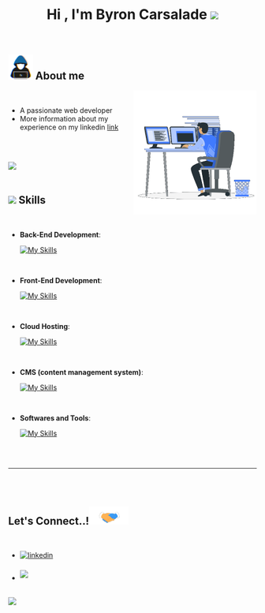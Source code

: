 
<h1 align="center"><b>Hi , I'm Byron Carsalade </b><img src="https://media.giphy.com/media/hvRJCLFzcasrR4ia7z/giphy.gif" width="35"></h1>
<!--  -->

<br>
	
## <picture><img src = "https://github.com/0xAbdulKhalid/0xAbdulKhalid/raw/main/assets/mdImages/about_me.gif" width = 50px></picture> **About me**

<picture> <img align="right" src="https://github.com/0xAbdulKhalid/0xAbdulKhalid/raw/main/assets/mdImages/Right_Side.gif" width = 250px></picture>

<br>

- A passionate web developer
- More information about my experience on my linkedin [link](www.linkedin.com/in/byron-carsalade)

<br><br>

<img src="https://user-images.githubusercontent.com/73097560/115834477-dbab4500-a447-11eb-908a-139a6edaec5c.gif"><br><br>

## <img src="https://media2.giphy.com/media/QssGEmpkyEOhBCb7e1/giphy.gif?cid=ecf05e47a0n3gi1bfqntqmob8g9aid1oyj2wr3ds3mg700bl&rid=giphy.gif" width ="25"><b> Skills</b>
<br>

<p align="center">

- **Back-End Development**:
    
  [![My Skills](https://skillicons.dev/icons?i=php)](https://skillicons.dev)

<br>   
    
- **Front-End Development**:

    [![My Skills](https://skillicons.dev/icons?i=js,html,css)](https://skillicons.dev)

<br>

- **Cloud Hosting**:

   [![My Skills](https://skillicons.dev/icons?i=azure)](https://skillicons.dev)
    
<br>

- **CMS (content management system)**:

   [![My Skills](https://skillicons.dev/icons?i=wordpress)](https://skillicons.dev)
    
<br>

- **Softwares and Tools**:

    [![My Skills](https://skillicons.dev/icons?i=git,github,vscode)](https://skillicons.dev)

</p>

<br>
<br>

-----

<br>
<br>

## <b> Let's Connect..!</b><img src="https://github.com/0xAbdulKhalid/0xAbdulKhalid/raw/main/assets/mdImages/handshake.gif" width ="80">
<br>
<div align='left'>

<ul>

<li>
<a href="https://linkedin.com/" target="_blank">
<img src="https://img.shields.io/badge/linkedin:  ByronCarsalade-%2300acee.svg?color=405DE6&style=for-the-badge&logo=linkedin&logoColor=white" alt=linkedin style="margin-bottom: 5px;"/>
</a>
</li>

<br>

<li>
<a href="mailto:byron.carsalade@gmail.com" target="_blank">
<img src="https://img.shields.io/badge/gmail:  ByronCarsalade-%23EA4335.svg?style=for-the-badge&logo=gmail&logoColor=white" t=mail style="margin-bottom: 5px;" />
</a>
</li>
	
</ul>
</div>

<br>
<img src="https://user-images.githubusercontent.com/73097560/115834477-dbab4500-a447-11eb-908a-139a6edaec5c.gif">
<br>
<br>
<br>
